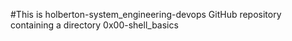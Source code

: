 #This is holberton-system_engineering-devops GitHub repository containing a directory 0x00-shell_basics